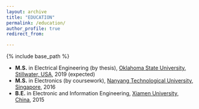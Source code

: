 ```yaml
---
layout: archive
title: "EDUCATION"
permalink: /education/
author_profile: true
redirect_from:

---
```


{% include base_path %}

* <b>M.S.</b> in Electrical Engineering (by thesis), [Oklahoma State University, Stillwater, USA](https://go.okstate.edu/), 2019 (expected)
* <b>M.S.</b> in Electronics (by coursework), [Nanyang Technological University, Singapore](https://www.ntu.edu.sg/Pages/home.aspx), 2016
* <b>B.E.</b> in Electronic and Information Engineering, [Xiamen University, China](https://en.xmu.edu.cn/), 2015

